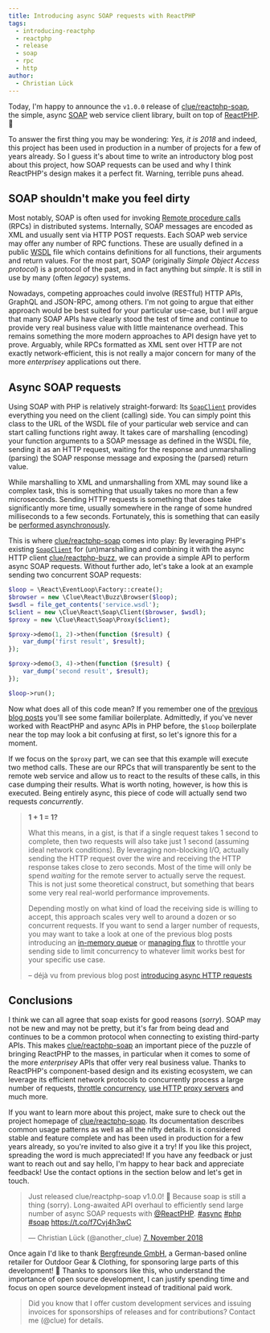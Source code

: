 ```yaml
---
title: Introducing async SOAP requests with ReactPHP
tags:
  - introducing-reactphp
  - reactphp
  - release
  - soap
  - rpc
  - http
author:
  - Christian Lück
---
```


Today, I'm happy to announce the `v1.0.0` release of [clue/reactphp-soap](https://github.com/clue/reactphp-soap),
the simple, async [SOAP](https://en.wikipedia.org/wiki/SOAP) web service client library, built on top of [ReactPHP](https://reactphp.org/). 🎉

To answer the first thing you may be wondering: *Yes, it is 2018* and indeed, this project has been used in production in a number of projects for a few of years already. So I guess it's about time to write an introductory blog post about this project, how SOAP requests can be used and why I think ReactPHP's design makes it a perfect fit. Warning, terrible puns ahead.

## SOAP shouldn't make you feel dirty

Most notably, SOAP is often used for invoking [Remote procedure calls](https://en.wikipedia.org/wiki/Remote_procedure_call) (RPCs) in distributed systems. Internally, SOAP messages are encoded as XML and usually sent via HTTP POST requests. Each SOAP web service may offer any number of RPC functions. These are usually defined in a public [WSDL](https://en.wikipedia.org/wiki/Web_Services_Description_Language) file which contains definitions for all functions, their arguments and return values. For the most part, SOAP (originally *Simple Object Access protocol*) is a protocol of the past, and in fact anything but *simple*. It is still in use by many (often *legacy*) systems.

Nowadays, competing approaches could involve (RESTful) HTTP APIs, GraphQL and JSON-RPC, among others. I'm not going to argue that either approach would be best suited for your particular use-case, but I *will* argue that many SOAP APIs have clearly stood the test of time and continue to provide very real business value with little maintenance overhead. This remains something  the more modern approaches to API design have yet to prove. Arguably, while RPCs formatted as XML sent over HTTP are not exactly network-efficient, this is not really a major concern for many of the more *enterprisey* applications out there.

## Async SOAP requests

Using SOAP with PHP is relatively straight-forward: Its [`SoapClient`](https://www.php.net/manual/en/soapclient.soapclient.php) provides everything you need on the client (calling) side. You can simply point this class to the URL of the WSDL file of your particular web service and can start calling functions right away. It takes care of marshalling (encoding) your function arguments to a SOAP message as defined in the WSDL file, sending it as an HTTP request, waiting for the response and unmarshalling (parsing) the SOAP response message and exposing the (parsed) return value.

While marshalling to XML and unmarshalling from XML may sound like a complex task, this is something that usually takes no more than a few microseconds. Sending HTTP requests is something that does take significantly more time, usually somewhere in the range of some hundred milliseconds to a few seconds. Fortunately, this is something that can easily be [performed asynchronously](https://clue.engineering/2018/introducing-reactphp-buzz).

This is where [clue/reactphp-soap](https://github.com/clue/reactphp-soap) comes into play: By leveraging PHP's existing [`SoapClient`](https://www.php.net/manual/en/soapclient.soapclient.php) for (un)marshalling and combining it with the async HTTP client [clue/reactphp-buzz](https://github.com/clue/reactphp-buzz), we can provide a simple API to perform async SOAP requests. Without further ado, let's take a look at an example sending two concurrent SOAP requests:

```php
$loop = \React\EventLoop\Factory::create();
$browser = new \Clue\React\Buzz\Browser($loop);
$wsdl = file_get_contents('service.wsdl');
$client = new \Clue\React\Soap\Client($browser, $wsdl);
$proxy = new \Clue\React\Soap\Proxy($client);

$proxy->demo(1, 2)->then(function ($result) {
    var_dump('first result', $result);
});

$proxy->demo(3, 4)->then(function ($result) {
    var_dump('second result', $result);
});

$loop->run();
```

Now what does all of this code mean? If you remember one of the [previous blog posts](https://clue.engineering/2018/introducing-reactphp-buzz) you'll see some familiar boilerplate. Admittedly, if you've never worked with ReactPHP and async APIs in PHP before, the `$loop` boilerplate near the top may look a bit confusing at first, so let's ignore this for a moment.

If we focus on the `$proxy` part, we can see that this example will execute two method calls. These are our RPCs that will transparently be sent to the remote web service and allow us to react to the results of these calls, in this case dumping their results. What is worth noting, however, is how this is executed. Being entirely async, this piece of code will actually send two requests *concurrently*.

> **1 + 1 = 1?**
>
> What this means, in a gist, is that if a single request takes 1 second to complete, then two requests will also take just 1 second (assuming ideal network conditions). By leveraging non-blocking I/O, actually sending the HTTP request over the wire and receiving the HTTP response takes close to zero seconds. Most of the time will only be spend *waiting* for the remote server to actually serve the request. This is not just some theoretical construct, but something that bears some very real real-world performance improvements.
>
> Depending mostly on what kind of load the receiving side is willing to accept, this approach scales very well to around a dozen or so concurrent requests. If you want to send a larger number of requests, you may want to take a look at one of the previous blog posts introducing an [in-memory queue](https://clue.engineering/2018/introducing-reactphp-mq) or [managing flux](https://clue.engineering/2018/introducing-reactphp-flux) to throttle your sending side to limit concurrency to whatever limit works best for your specific use case.
>
> – déjà vu from previous blog post [introducing async HTTP requests](https://clue.engineering/2018/introducing-reactphp-buzz)

## Conclusions

I think we can all agree that soap exists for good reasons (*sorry*). SOAP may not be new and may not be pretty, but it's far from being dead and continues to be a common protocol when connecting to existing third-party APIs. This makes [clue/reactphp-soap](https://github.com/clue/reactphp-soap) an important piece of the puzzle of bringing ReactPHP to the masses, in particular when it comes to some of the more *enterprisey* APIs that offer very real business value. Thanks to ReactPHP's component-based design and its existing ecosystem, we can leverage its efficient network protocols to concurrently process a large number of requests, [throttle concurrency](https://clue.engineering/2018/introducing-reactphp-mq), [use HTTP proxy servers](https://clue.engineering/2018/introducing-reactphp-http-proxy) and much more.

If you want to learn more about this project, make sure to check out the project homepage of [clue/reactphp-soap](https://github.com/clue/reactphp-soap). Its documentation describes common usage patterns as well as all the nifty details. It is considered stable and feature complete and has been used in production for a few years already, so you're invited to also give it a try! If you like this project, spreading the word is much appreciated! If you have any feedback or just want to reach out and say hello, I'm happy to hear back and appreciate feedback! Use the contact options in the section below and let's get in touch.

<blockquote class="twitter-tweet" data-lang="de"><p lang="en" dir="ltr">Just released clue/reactphp-soap v1.0.0! 🎉 Because soap is still a thing (sorry). Long-awaited API overhaul to efficiently send large number of async SOAP requests with <a href="https://twitter.com/reactphp?ref_src=twsrc%5Etfw">@ReactPHP</a>. <a href="https://twitter.com/hashtag/async?src=hash&amp;ref_src=twsrc%5Etfw">#async</a> <a href="https://twitter.com/hashtag/php?src=hash&amp;ref_src=twsrc%5Etfw">#php</a> <a href="https://twitter.com/hashtag/soap?src=hash&amp;ref_src=twsrc%5Etfw">#soap</a> <a href="https://t.co/f7Cvj4h3wC">https://t.co/f7Cvj4h3wC</a></p>&mdash; Christian Lück (@another_clue) <a href="https://twitter.com/another_clue/status/1060267451915665408?ref_src=twsrc%5Etfw">7. November 2018</a></blockquote>

Once again I'd like to thank [Bergfreunde GmbH](https://www.bergfreunde.de/), a German-based online retailer for Outdoor Gear & Clothing, for sponsoring large parts of this development! 🎉 Thanks to sponsors like this, who understand the importance of open source development, I can justify spending time and focus on open source development instead of traditional paid work.

> Did you know that I offer custom development services and issuing invoices for sponsorships of releases and for contributions? Contact me (@clue) for details.